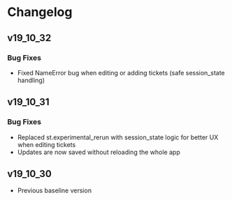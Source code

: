 # Changelog

## v19_10_32
### Bug Fixes
- Fixed NameError bug when editing or adding tickets (safe session_state handling)



## v19_10_31
### Bug Fixes
- Replaced st.experimental_rerun with session_state logic for better UX when editing tickets
- Updates are now saved without reloading the whole app

## v19_10_30
- Previous baseline version

